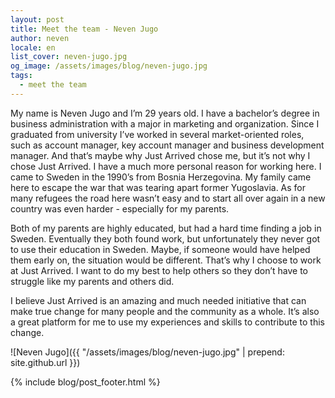 ```yaml
---
layout: post
title: Meet the team - Neven Jugo
author: neven
locale: en
list_cover: neven-jugo.jpg
og_image: /assets/images/blog/neven-jugo.jpg
tags:
  - meet the team
---
```


My name is Neven Jugo and I’m 29 years old. I have a bachelor’s degree in business administration with a major in marketing and organization. Since I graduated from university I’ve worked in several market-oriented roles, such as account manager, key account manager and business development manager. And that’s maybe why Just Arrived chose me, but it’s not why I chose Just Arrived.
I have a much more personal reason for working here. I came to Sweden in the 1990’s from Bosnia Herzegovina. My family came here to escape the war that was tearing apart former Yugoslavia. As for many refugees the road here wasn’t easy and to start all over again in a new country was even harder - especially for my parents.

Both of my parents are highly educated, but had a hard time finding a job in Sweden. Eventually they both found work, but unfortunately they never got to use their education in Sweden. Maybe, if someone would have helped them early on, the situation would be different.
That’s why I choose to work at Just Arrived. I want to do my best to help others so they don’t have to struggle like my parents and others did.

I believe Just Arrived is an amazing and much needed initiative that can make true change for many people and the community as a whole. It’s also a great platform for me to use my experiences and skills to contribute to this change.

![Neven Jugo]({{ "/assets/images/blog/neven-jugo.jpg" | prepend: site.github.url }})

{% include blog/post_footer.html %}

